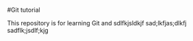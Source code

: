 #Git tutorial 

This repository is for learning Git and 
sdlfkjsldkjf
sad;lkfjas;dlkfj
sadflk;jsdlf;kjg